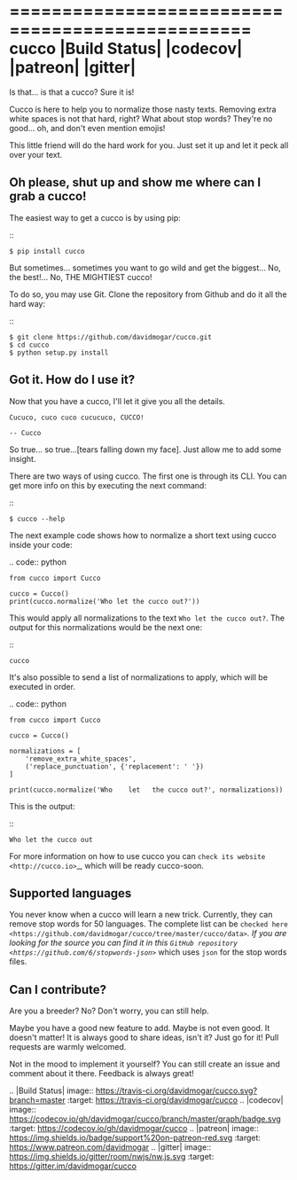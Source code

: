 =================================================
cucco |Build Status| |codecov| |patreon| |gitter|
=================================================

Is that... is that a cucco? Sure it is!

Cucco is here to help you to normalize those nasty texts. Removing extra white spaces is not that hard, right? What about stop words? They're no good... oh, and don't even mention emojis!

This little friend will do the hard work for you. Just set it up and let it peck all over your text.

Oh please, shut up and show me where can I grab a cucco!
--------------------------------------------------------

The easiest way to get a cucco is by using pip:

::

    $ pip install cucco

But sometimes... sometimes you want to go wild and get the biggest... No, the best!... No, THE MIGHTIEST cucco!

To do so, you may use Git. Clone the repository from Github and do it all the hard way:

::

    $ git clone https://github.com/davidmogar/cucco.git
    $ cd cucco
    $ python setup.py install

Got it. How do I use it?
------------------------

Now that you have a cucco, I'll let it give you all the details.

    Cucuco, cuco cuco cucucuco, CUCCO!

    -- Cucco

So true... so true...[tears falling down my face]. Just allow me to add some insight.

There are two ways of using cucco. The first one is through its CLI. You can get more info on this by executing the next command:

::

    $ cucco --help

The next example code shows how to normalize a short text using cucco inside your code:

.. code:: python

    from cucco import Cucco

    cucco = Cucco()
    print(cucco.normalize('Who let the cucco out?'))

This would apply all normalizations to the text ``Who let the cucco out?``. The output for this normalizations would be the next one:

::

    cucco

It's also possible to send a list of normalizations to apply, which will be executed in order.

.. code:: python

    from cucco import Cucco

    cucco = Cucco()

    normalizations = [
        'remove_extra_white_spaces',
        ('replace_punctuation', {'replacement': ' '})
    ]

    print(cucco.normalize('Who    let   the cucco out?', normalizations))

This is the output:

::

    Who let the cucco out

For more information on how to use cucco you can `check its website <http://cucco.io>`_, which will be ready cucco-soon.

Supported languages
-------------------

You never know when a cucco will learn a new trick. Currently, they can remove stop words for 50 languages. The complete list can be `checked here <https://github.com/davidmogar/cucco/tree/master/cucco/data>`_. If you are looking for the source you can find it in this `GitHub repository <https://github.com/6/stopwords-json>`_ which uses `json` for the stop words files.

Can I contribute?
-----------------

Are you a breeder? No? Don't worry, you can still help.

Maybe you have a good new feature to add. Maybe is not even good. It doesn't matter! It is always good to share ideas, isn't it? Just go for it! Pull requests are warmly welcomed.

Not in the mood to implement it yourself? You can still create an issue and comment about it there. Feedback is always great!

.. |Build Status| image:: https://travis-ci.org/davidmogar/cucco.svg?branch=master
   :target: https://travis-ci.org/davidmogar/cucco
.. |codecov| image:: https://codecov.io/gh/davidmogar/cucco/branch/master/graph/badge.svg
   :target: https://codecov.io/gh/davidmogar/cucco
.. |patreon| image:: https://img.shields.io/badge/support%20on-patreon-red.svg
   :target: https://www.patreon.com/davidmogar
.. |gitter| image:: https://img.shields.io/gitter/room/nwjs/nw.js.svg
    :target: https://gitter.im/davidmogar/cucco
